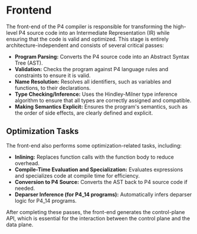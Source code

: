 <!--!
\page frontend Frontend                                                                      
-->
<!-- 
Documentation Inclusion:
This README is integrated as a standalone page in the P4 compiler documentation.

Refer to the full page here: [Frontend](https://p4lang.github.io/p4c/frontend.html)
-->
<!--!
\internal
-->
# Frontend 
<!--!
\endinternal
-->
The front-end of the P4 compiler is responsible for transforming the high-level P4 source code into an Intermediate Representation (IR) while ensuring that the code is valid and optimized. This stage is entirely architecture-independent and consists of several critical passes:

- **Program Parsing:** Converts the P4 source code into an Abstract Syntax Tree (AST).
- **Validation:** Checks the program against P4 language rules and constraints to ensure it is valid.
- **Name Resolution:** Resolves all identifiers, such as variables and functions, to their declarations.
- **Type Checking/Inference:** Uses the Hindley-Milner type inference algorithm to ensure that all types are correctly assigned and compatible.
- **Making Semantics Explicit:** Ensures the program's semantics, such as the order of side effects, are clearly defined and explicit.
## Optimization Tasks
The front-end also performs some optimization-related tasks, including:
- **Inlining:** Replaces function calls with the function body to reduce overhead.
- **Compile-Time Evaluation and Specialization:** Evaluates expressions and specializes code at compile time for efficiency.
- **Conversion to P4 Source:** Converts the AST back to P4 source code if needed.
- **Deparser Inference (for P4_14 programs):** Automatically infers deparser logic for P4_14 programs.

After completing these passes, the front-end generates the control-plane API, which is essential for the interaction between the control plane and the data plane.
